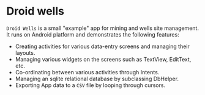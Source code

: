 Droid wells
===========

`Droid Wells` is a small "example" app for mining and wells site management. It runs on Android platform and demonstrates the following features:

- Creating activities for various data-entry screens and managing their layouts.
- Managing various widgets on the screens such as TextView, EditText, etc.
- Co-ordinating between various activities through Intents.
- Managing an sqlite relational database by subclassing DbHelper.
- Exporting App data to a `CSV` file by looping through cursors.